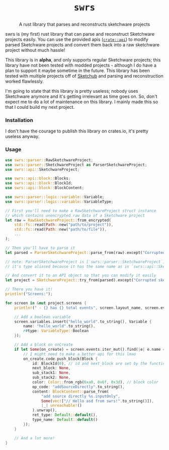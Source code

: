 <h1 align="center"><pre>swrs</pre></h1>
<p align="center">A rust library that parses and reconstructs sketchware projects</p>

swrs is (my first) rust library that can parse and reconstruct Sketchware projects easily. You can use the provided apis ([`crate::api`](/src/api)) to modify parsed Sketchware projects and convert them back into a raw sketchware project without much hassle!

This library is in **alpha**, and only supports regular Sketchware projects; this library have not been tested with modded projects - although I do have a plan to support it maybe sometime in the future. This library has been tested with multiple projects off of [Sketchub](https://sketchub.in) and parsing and reconstruction worked flawlessly.

I'm going to state that this library is pretty useless; nobody uses Sketchware anymore and it's getting irrelevant as time goes on. So, don't expect me to do a lot of maintenance on this library. I mainly made this so that I could build my next project.

### Installation
I don't have the courage to publish this library on crates.io, it's pretty useless anyway.

### Usage
```rs
use swrs::parser::RawSketchwareProject;
use swrs::parser::SketchwareProject as ParserSketchwareProject;
use swrs::api::SketchwareProject;

use swrs::api::block::Blocks;
use swrs::api::block::BlockId;
use swrs::api::block::BlockContent;

use swrs::parser::logic::variable::Variable;
use swrs::parser::logic::variable::VariableType;

// First you'll need to make a RawSketchwareProject struct instance
// which contains unencrypted raw data of a Sketchware project
let raw = RawSketchwareProject::from_encrypted(
    std::fs::read(Path::new("path/to/project")),
    std::fs::read(Path::new("path/to/file")),
    ...
);

// Then you'll have to parse it
let parsed = ParserSketchwareProject::parse_from(raw).except("Corrupted sketchware project");

// note: ParserSketchwareProject is [`swrs::parser::SketchwareProject`]
// it's type aliased because it has the same name as in `swrs::api::SketchwareProject`

// And convert it to an API object so that you can modify it easily
let project = SketchwareProject::try_from(parsed).except("Corrupted sketchware project");

// There you have it!
println!("Screens:");

for screen in &mut project.screens {
    println!(" - {} has {} total events", screen.layout_name, screen.events.len());

    // Add a boolean variable
    screen.variables.insert("hello_world".to_string(), Variable {
        name: "hello_world".to_string(),
        r#type: VariableType::Boolean
    });

    // Add a block on onCreate
    if let Some(on_create) = screen.events.iter_mut().find(|e| e.name == "onCreate") {
        // I might need to make a better api for this lmao
        on_create.code.push_block(Block {
            id: BlockId(0), // id and next_block are set by the function
            next_block: None,
            sub_stack1: None,
            sub_stack2: None,
            color: Color::from_rgb(0xa0, 0x6f, 0x3d), // block color
            op_code: "addSourceDirectly".to_string(),
            content: BlockContent::parse_from(
                "add source directly %s.inputOnly",
                Some(vec!["// Hello asd from swrs!".to_string()]),
                |_| unreachable!()
            ).unwrap(),
            ret_type: Default::default(),
            type_name: Default::default()
        });
    }

    // And a lot more!
}
```
